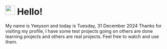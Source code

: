  <h1>
    <img src="https://emojis.slackmojis.com/emojis/images/1643510097/45343/hi.gif?1643510097" width="30"/> 
    Hello!
 </h1>
 <p>
    My name is Yeeyson and today is Tuesday, 31 December 2024
    Thanks for visiting my profile, I have some test projects going on others are done learning projects and others are real projects.
    Feel free to watch and use them.
 </p>